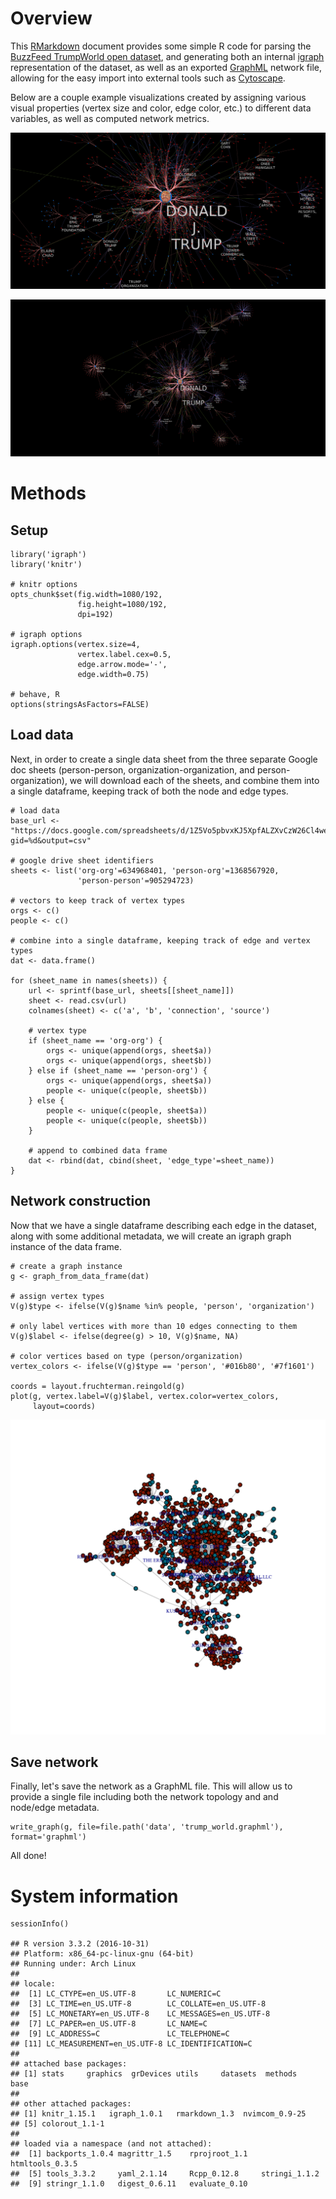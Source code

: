 Overview
========

This [RMarkdown](http://rmarkdown.rstudio.com/) document provides some
simple R code for parsing the [BuzzFeed TrumpWorld open
dataset](https://www.buzzfeed.com/johntemplon/help-us-map-trumpworld?utm_term=.prXl6l32Z#.id0L5LXdZ),
and generating both an internal [igraph](http://igraph.org/r/)
representation of the dataset, as well as an exported
[GraphML](http://graphml.graphdrawing.org/) network file, allowing for
the easy import into external tools such as
[Cytoscape](http://www.cytoscape.org/).

Below are a couple example visualizations created by assigning various
visual properties (vertex size and color, edge color, etc.) to different
data variables, as well as computed network metrics.

![network (zoomed in)](img/network-cytoscape-zoomed.png)

![network (full)](img/network-cytoscape-full.png)

Methods
=======

Setup
-----

    library('igraph')
    library('knitr')

    # knitr options
    opts_chunk$set(fig.width=1080/192,
                   fig.height=1080/192,
                   dpi=192)

    # igraph options
    igraph.options(vertex.size=4,
                   vertex.label.cex=0.5,
                   edge.arrow.mode='-',
                   edge.width=0.75)

    # behave, R
    options(stringsAsFactors=FALSE)

Load data
---------

Next, in order to create a single data sheet from the three separate
Google doc sheets (person-person, organization-organization, and
person-organization), we will download each of the sheets, and combine
them into a single dataframe, keeping track of both the node and edge
types.

    # load data
    base_url <- "https://docs.google.com/spreadsheets/d/1Z5Vo5pbvxKJ5XpfALZXvCzW26Cl4we3OaN73K9Ae5Ss/pub?gid=%d&output=csv"

    # google drive sheet identifiers
    sheets <- list('org-org'=634968401, 'person-org'=1368567920,
                   'person-person'=905294723)

    # vectors to keep track of vertex types
    orgs <- c()
    people <- c()

    # combine into a single dataframe, keeping track of edge and vertex types
    dat <- data.frame()

    for (sheet_name in names(sheets)) {
        url <- sprintf(base_url, sheets[[sheet_name]])
        sheet <- read.csv(url)
        colnames(sheet) <- c('a', 'b', 'connection', 'source')

        # vertex type
        if (sheet_name == 'org-org') {
            orgs <- unique(append(orgs, sheet$a))
            orgs <- unique(append(orgs, sheet$b))
        } else if (sheet_name == 'person-org') {
            orgs <- unique(append(orgs, sheet$a))
            people <- unique(c(people, sheet$b))
        } else {
            people <- unique(c(people, sheet$a))
            people <- unique(c(people, sheet$b))
        }

        # append to combined data frame
        dat <- rbind(dat, cbind(sheet, 'edge_type'=sheet_name))
    }

Network construction
--------------------

Now that we have a single dataframe describing each edge in the dataset,
along with some additional metadata, we will create an igraph graph
instance of the data frame.

    # create a graph instance
    g <- graph_from_data_frame(dat)

    # assign vertex types
    V(g)$type <- ifelse(V(g)$name %in% people, 'person', 'organization')

    # only label vertices with more than 10 edges connecting to them
    V(g)$label <- ifelse(degree(g) > 10, V(g)$name, NA)

    # color vertices based on type (person/organization)
    vertex_colors <- ifelse(V(g)$type == 'person', '#016b80', '#7f1601')

    coords = layout.fruchterman.reingold(g)
    plot(g, vertex.label=V(g)$label, vertex.color=vertex_colors,
         layout=coords)

![](README_files/figure-markdown_strict/trump_world_igraph-1.png)

Save network
------------

Finally, let's save the network as a GraphML file. This will allow us to
provide a single file including both the network topology and and
node/edge metadata.

    write_graph(g, file=file.path('data', 'trump_world.graphml'), format='graphml')

All done!

System information
==================

    sessionInfo()

    ## R version 3.3.2 (2016-10-31)
    ## Platform: x86_64-pc-linux-gnu (64-bit)
    ## Running under: Arch Linux
    ## 
    ## locale:
    ##  [1] LC_CTYPE=en_US.UTF-8       LC_NUMERIC=C              
    ##  [3] LC_TIME=en_US.UTF-8        LC_COLLATE=en_US.UTF-8    
    ##  [5] LC_MONETARY=en_US.UTF-8    LC_MESSAGES=en_US.UTF-8   
    ##  [7] LC_PAPER=en_US.UTF-8       LC_NAME=C                 
    ##  [9] LC_ADDRESS=C               LC_TELEPHONE=C            
    ## [11] LC_MEASUREMENT=en_US.UTF-8 LC_IDENTIFICATION=C       
    ## 
    ## attached base packages:
    ## [1] stats     graphics  grDevices utils     datasets  methods   base     
    ## 
    ## other attached packages:
    ## [1] knitr_1.15.1   igraph_1.0.1   rmarkdown_1.3  nvimcom_0.9-25
    ## [5] colorout_1.1-1
    ## 
    ## loaded via a namespace (and not attached):
    ##  [1] backports_1.0.4 magrittr_1.5    rprojroot_1.1   htmltools_0.3.5
    ##  [5] tools_3.3.2     yaml_2.1.14     Rcpp_0.12.8     stringi_1.1.2  
    ##  [9] stringr_1.1.0   digest_0.6.11   evaluate_0.10
